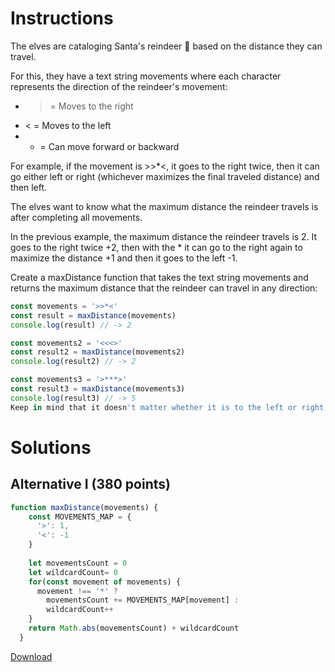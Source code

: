 # Instructions

The elves are cataloging Santa's reindeer 🦌 based on the distance they can travel.

For this, they have a text string movements where each character represents the direction of the reindeer's movement:

- > = Moves to the right
- < = Moves to the left
- * = Can move forward or backward

For example, if the movement is >>*<, it goes to the right twice, then it can go either left or right (whichever maximizes the final traveled distance) and then left.

The elves want to know what the maximum distance the reindeer travels is after completing all movements.

In the previous example, the maximum distance the reindeer travels is 2. It goes to the right twice +2, then with the * it can go to the right again to maximize the distance +1 and then it goes to the left -1.

Create a maxDistance function that takes the text string movements and returns the maximum distance that the reindeer can travel in any direction:

```js
const movements = '>>*<'
const result = maxDistance(movements)
console.log(result) // -> 2

const movements2 = '<<<>'
const result2 = maxDistance(movements2)
console.log(result2) // -> 2

const movements3 = '>***>'
const result3 = maxDistance(movements3)
console.log(result3) // -> 5
Keep in mind that it doesn't matter whether it is to the left or right, the distance is the absolute value of the maximum distance traveled at the end of the movements.
```

# Solutions

## Alternative I (380 points)

```js
function maxDistance(movements) {
    const MOVEMENTS_MAP = {
      '>': 1,
      '<': -1
    }
  
    let movementsCount = 0
    let wildcardCount= 0
    for(const movement of movements) {
      movement !== '*' ? 
        movementsCount += MOVEMENTS_MAP[movement] : 
        wildcardCount++
    }
    return Math.abs(movementsCount) + wildcardCount
  }
```

[Download](https://github.com/jpaddeo/tdd-adventjs/2023/challenge06/solution1.js)